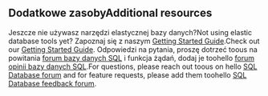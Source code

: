## <a name="additional-resources"></a><span data-ttu-id="0f3eb-101">Dodatkowe zasoby</span><span class="sxs-lookup"><span data-stu-id="0f3eb-101">Additional resources</span></span>
<span data-ttu-id="0f3eb-102">Jeszcze nie używasz narzędzi elastycznej bazy danych?</span><span class="sxs-lookup"><span data-stu-id="0f3eb-102">Not using elastic database tools yet?</span></span> <span data-ttu-id="0f3eb-103">Zapoznaj się z naszym [Getting Started Guide](../articles/sql-database/sql-database-elastic-scale-get-started.md).</span><span class="sxs-lookup"><span data-stu-id="0f3eb-103">Check out our [Getting Started Guide](../articles/sql-database/sql-database-elastic-scale-get-started.md).</span></span>  <span data-ttu-id="0f3eb-104">Odpowiedzi na pytania, proszę dotrzeć toous na powitania [forum bazy danych SQL](http://social.msdn.microsoft.com/forums/azure/home?forum=ssdsgetstarted) i funkcja żądań, dodaj je toohello [forum opinii bazy danych SQL](https://feedback.azure.com/forums/217321-sql-database/).</span><span class="sxs-lookup"><span data-stu-id="0f3eb-104">For questions, please reach out toous on hello [SQL Database forum](http://social.msdn.microsoft.com/forums/azure/home?forum=ssdsgetstarted) and for feature requests, please add them toohello [SQL Database feedback forum](https://feedback.azure.com/forums/217321-sql-database/).</span></span>
